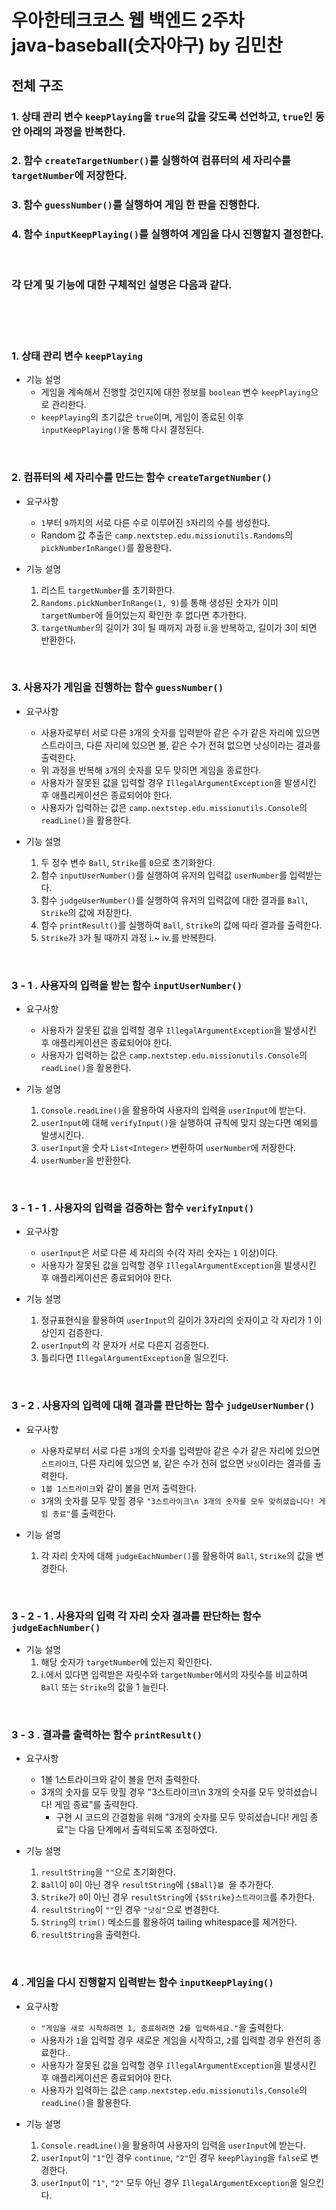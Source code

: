 # 우아한테크코스 웹 백엔드 2주차<br> java-baseball(숫자야구) by 김민찬

## 전체 구조

### 1. 상태 관리 변수 `keepPlaying`을 `true`의 값을 갖도록 선언하고, `true`인 동안 아래의 과정을 반복한다.

### 2. 함수 `createTargetNumber()`를 실행하여 컴퓨터의 세 자리수를 `targetNumber`에 저장한다.

### 3. 함수 `guessNumber()`를 실행하여 게임 한 판을 진행한다.

### 4. 함수 `inputKeepPlaying()`를 실행하여 게임을 다시 진행할지 결정한다.

<br>

### 각 단계 및 기능에 대한 구체적인 설명은 다음과 같다.

<br><br><br>

### 1. 상태 관리 변수 `keepPlaying`

- 기능 설명
    - 게임을 계속해서 진행할 것인지에 대한 정보를 `boolean` 변수 `keepPlaying`으로 관리한다.
    - `keepPlaying`의 초기값은 `true`이며, 게임이 종료된 이후 `inputKeepPlaying()`을 통해 다시 결정된다.

<br>

### 2. 컴퓨터의 세 자리수를 만드는 함수 `createTargetNumber()`

- 요구사항
    - `1`부터 `9`까지의 서로 다른 수로 이루어진 `3`자리의 수를 생성한다.
    - Random 값 추출은 `camp.nextstep.edu.missionutils.Randoms`의 `pickNumberInRange()`를 활용한다.


- 기능 설명
    1. 리스트 `targetNumber`를 초기화한다.
    2. `Randoms.pickNumberInRange(1, 9)`를 통해 생성된 숫자가 이미 `targetNumber`에 들어있는지 확인한 후 없다면 추가한다.
    3. `targetNumber`의 길이가 3이 될 때까지 과정 ii.을 반복하고, 길이가 3이 되면 반환한다.

<br>

### 3. 사용자가 게임을 진행하는 함수 `guessNumber()`

- 요구사항
    - 사용자로부터 서로 다른 `3`개의 숫자를 입력받아 같은 수가 같은 자리에 있으면 스트라이크, 다른 자리에 있으면 볼, 같은 수가 전혀 없으면 낫싱이라는 결과를 출력한다.
    - 위 과정을 반복해 `3`개의 숫자를 모두 맞히면 게임을 종료한다.
    - 사용자가 잘못된 값을 입력할 경우 `IllegalArgumentException`을 발생시킨 후 애플리케이션은 종료되어야 한다.
    - 사용자가 입력하는 값은 `camp.nextstep.edu.missionutils.Console`의 `readLine()`을 활용한다.


- 기능 설명
    1. 두 정수 변수 `Ball`, `Strike`를 `0`으로 초기화한다.
    2. 함수 `inputUserNumber()`를 실행하여 유저의 입력값 `userNumber`를 입력받는다.
    3. 함수 `judgeUserNumber()`를 실행하여 유저의 입력값에 대한 결과를 `Ball`, `Strike`의 값에 저장한다.
    4. 함수 `printResult()`를 실행하여 `Ball`, `Strike`의 값에 따라 결과를 출력한다.
    5. `Strike`가 `3`가 될 때까지 과정 i.~ iv.를 반복한다.

<br> 

### 3 - 1 . 사용자의 입력을 받는 함수 `inputUserNumber()`

- 요구사항
    - 사용자가 잘못된 값을 입력할 경우 `IllegalArgumentException`을 발생시킨 후 애플리케이션은 종료되어야 한다.
    - 사용자가 입력하는 값은 `camp.nextstep.edu.missionutils.Console`의 `readLine()`을 활용한다.


- 기능 설명
    1. `Console.readLine()`을 활용하여 사용자의 입력을 `userInput`에 받는다.
    2. `userInput`에 대해 `verifyInput()`을 실행하여 규칙에 맞지 않는다면 예외를 발생시킨다.
    3. `userInput`을 숫자 `List<Integer>` 변환하여 `userNumber`에 저장한다.
    4. `userNumber`을 반환한다.

<br> 

### 3 - 1 - 1 . 사용자의 입력을 검증하는 함수 `verifyInput()`

- 요구사항
    - `userInput`은 서로 다른 세 자리의 수(각 자리 숫자는 `1` 이상)이다.
    - 사용자가 잘못된 값을 입력할 경우 `IllegalArgumentException`을 발생시킨 후 애플리케이션은 종료되어야 한다.


- 기능 설명
    1. 정규표현식을 활용하여 `userInput`의 길이가 3자리의 숫자이고 각 자리가 1 이상인지 검증한다.
    2. `userInput`의 각 문자가 서로 다른지 검증한다.
    3. 틀리다면 `IllegalArgumentException`을 일으킨다.

<br> 

### 3 - 2 . 사용자의 입력에 대해 결과를 판단하는 함수 `judgeUserNumber()`

- 요구사항
    - 사용자로부터 서로 다른 `3`개의 숫자를 입력받아 같은 수가 같은 자리에 있으면 `스트라이크`, 다른 자리에 있으면 `볼`, 같은 수가 전혀 없으면 `낫싱`이라는 결과를 출력한다.
    - `1볼 1스트라이크`와 같이 볼을 먼저 출력한다.
    - `3`개의 숫자를 모두 맞힐 경우 `"3스트라이크\n 3개의 숫자를 모두 맞히셨습니다! 게임 종료"`를 출력한다.


- 기능 설명
    1. 각 자리 숫자에 대해 `judgeEachNumber()`를 활용하여 `Ball`, `Strike`의 값을 변경한다.

<br> 

### 3 - 2 - 1 . 사용자의 입력 각 자리 숫자 결과를 판단하는 함수 `judgeEachNumber()`

- 기능 설명
    1. 해당 숫자가 `targetNumber`에 있는지 확인한다.
    2. i.에서 있다면 입력받은 자릿수와 `targetNumber`에서의 자릿수를 비교하여 `Ball` 또는 `Strike`의 값을 1 늘린다.

<br> 

### 3 - 3 . 결과를 출력하는 함수 `printResult()`

- 요구사항
    - 1볼 1스트라이크와 같이 볼을 먼저 출력한다.
    - 3개의 숫자를 모두 맞힐 경우 "3스트라이크\n 3개의 숫자를 모두 맞히셨습니다! 게임 종료"를 출력한다.
        - 구현 시 코드의 간결함을 위해 "3개의 숫자를 모두 맞히셨습니다! 게임 종료"는 다음 단계에서 출력되도록 조정하였다.


- 기능 설명
    1. `resultString`을 `""`으로 초기화한다.
    2. `Ball`이 `0`이 아닌 경우 `resultString`에 `{$Ball}볼 `을 추가한다.
    3. `Strike`가 `0`이 아닌 경우 `resultString`에 `{$Strike}스트라이크`를 추가한다.
    4. `resultString`이 `""`인 경우 `"낫싱"`으로 변경한다.
    5. `String`의 `trim()` 메소드를 활용하여 tailing whitespace를 제거한다.
    6. `resultString`을 출력한다.

<br> 

### 4 . 게임을 다시 진행할지 입력받는 함수 `inputKeepPlaying()`

- 요구사항
    - `"게임을 새로 시작하려면 1, 종료하려면 2를 입력하세요."`을 출력한다.
    - 사용자가 `1`을 입력할 경우 새로운 게임을 시작하고, `2`를 입력할 경우 완전히 종료한다..
    - 사용자가 잘못된 값을 입력할 경우 `IllegalArgumentException`을 발생시킨 후 애플리케이션은 종료되어야 한다.
    - 사용자가 입력하는 값은 `camp.nextstep.edu.missionutils.Console`의 `readLine()`을 활용한다.


- 기능 설명
    1. `Console.readLine()`을 활용하여 사용자의 입력을 `userInput`에 받는다.
    2. `userInput`이 `"1"`인 경우 `continue`, `"2"`인 경우 `keepPlaying`을 `false`로 변경한다.
    3. `userInput`이 `"1"`, `"2"` 모두 아닌 경우 `IllegalArgumentException`을 일으킨다.